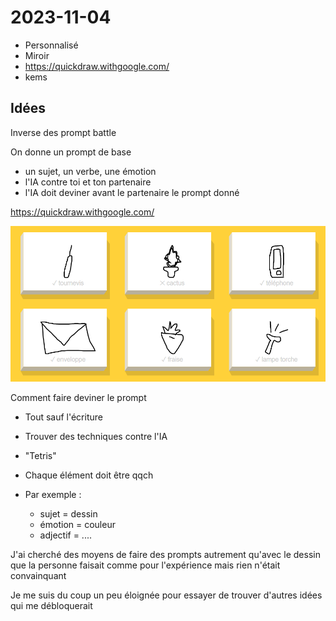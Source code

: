 # 2023-11-04

- Personnalisé
- Miroir
- https://quickdraw.withgoogle.com/
- kems 



## Idées

Inverse des prompt battle

On donne un prompt de base

- un sujet, un verbe, une émotion
- l'IA contre toi et ton partenaire
- l'IA doit deviner avant le partenaire le prompt donné

https://quickdraw.withgoogle.com/

![image-20231106090305761](images\quickdraw-withgoogle.png)

Comment faire deviner le prompt

- Tout sauf l'écriture
- Trouver des techniques contre l'IA
- "Tetris"
- Chaque élément doit être qqch
- Par exemple : 

  - sujet = dessin
  - émotion = couleur
  - adjectif = ....




J'ai cherché des moyens de faire des prompts autrement qu'avec le dessin que la personne faisait comme pour l'expérience mais rien n'était convainquant 



Je me suis du coup un peu éloignée pour essayer de trouver d'autres idées qui me débloquerait 







